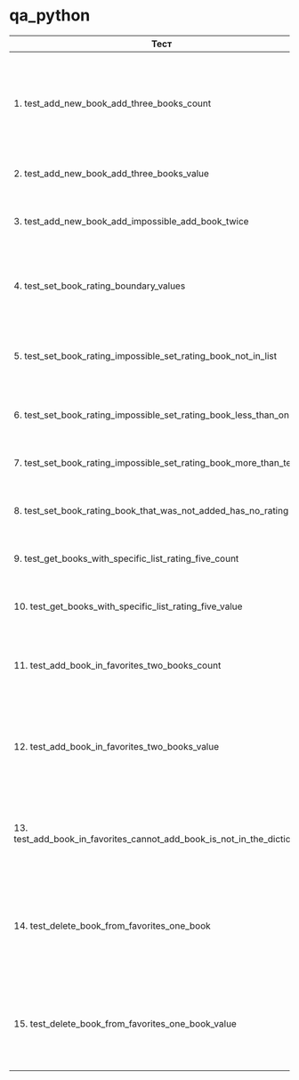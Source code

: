 # qa_python
| Тест                                                                    | Описание                                                                          |
|-------------------------------------------------------------------------|-----------------------------------------------------------------------------------|
| 1. test_add_new_book_add_three_books_count                              | проверяем, что добавилось именно три книги и получение словаря с рейтингами книг  |
| 2. test_add_new_book_add_three_books_value                              | проверяем, что книга добавилась                                                   |
| 3. test_add_new_book_add_impossible_add_book_twice                      | нельзя добавить одну и ту же книгу дважды                                         |
| 4. test_set_book_rating_boundary_values                                 | проверяем добавление книге рейтингов с граничными значениями                      |
| 5. test_set_book_rating_impossible_set_rating_book_not_in_list          | нельзя выставить рейтинг книге, которой нет в списке                              |
| 6. test_set_book_rating_impossible_set_rating_book_less_than_one        | нельзя выставить рейтинг меньше 1                                                 |
| 7. test_set_book_rating_impossible_set_rating_book_more_than_ten        | нельзя выставить рейтинг больше 10                                                |
| 8. test_set_book_rating_book_that_was_not_added_has_no_rating           | у не добавленной книги нет рейтинга                                               |
| 9. test_get_books_with_specific_list_rating_five_count                  | проверяем количество книг с рейтингом 5                                           |                                           
| 10. test_get_books_with_specific_list_rating_five_value                 | проверяем список книг с рейтингом 5                                               |                                         
| 11. test_add_book_in_favorites_two_books_count                          | проверяем добавление в список избранных именно двух книг                          |
| 12. test_add_book_in_favorites_two_books_value                          | проверяем добавление в список избранных двух книг и получение списка избранных    |                        
| 13. test_add_book_in_favorites_cannot_add_book_is_not_in_the_dictionary | нельзя добавить книгу в избранное, если её нет в словаре books_rating             |
| 14. test_delete_book_from_favorites_one_book                            | проверяем что при удалении книги из списка избранных она пропадает из списка      |                     
| 15. test_delete_book_from_favorites_one_book_value                      | проверяем удаление книги из списка избранных и получение списка избранных         |                  
